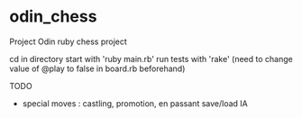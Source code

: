 # odin_chess
Project Odin ruby chess project

cd in directory
start with 'ruby main.rb'
run tests with 'rake' (need to change value of @play to false in board.rb beforehand)

TODO
- special moves : castling, promotion, en passant
 save/load
 IA
